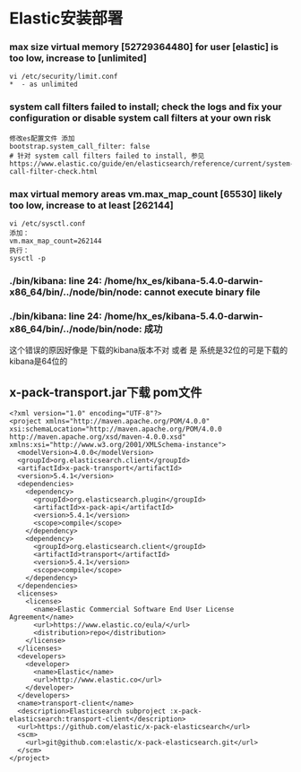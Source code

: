 Elastic安装部署
====

### max size virtual memory [52729364480] for user [elastic] is too low, increase to [unlimited]
```
vi /etc/security/limit.conf
*  - as unlimited
```

### system call filters failed to install; check the logs and fix your configuration or disable system call filters at your own risk

```
修改es配置文件 添加
bootstrap.system_call_filter: false   
# 针对 system call filters failed to install, 参见 https://www.elastic.co/guide/en/elasticsearch/reference/current/system-call-filter-check.html
```

### max virtual memory areas vm.max_map_count [65530] likely too low, increase to at least [262144]
```
vi /etc/sysctl.conf 
添加：
vm.max_map_count=262144
执行：
sysctl -p
```


### ./bin/kibana: line 24: /home/hx_es/kibana-5.4.0-darwin-x86_64/bin/../node/bin/node: cannot execute binary file
### ./bin/kibana: line 24: /home/hx_es/kibana-5.4.0-darwin-x86_64/bin/../node/bin/node: 成功
这个错误的原因好像是 下载的kibana版本不对 或者 是 系统是32位的可是下载的kibana是64位的



x-pack-transport.jar下载  pom文件
------
```
<?xml version="1.0" encoding="UTF-8"?>
<project xmlns="http://maven.apache.org/POM/4.0.0" xsi:schemaLocation="http://maven.apache.org/POM/4.0.0 http://maven.apache.org/xsd/maven-4.0.0.xsd" xmlns:xsi="http://www.w3.org/2001/XMLSchema-instance">
  <modelVersion>4.0.0</modelVersion>
  <groupId>org.elasticsearch.client</groupId>
  <artifactId>x-pack-transport</artifactId>
  <version>5.4.1</version>
  <dependencies>
    <dependency>
      <groupId>org.elasticsearch.plugin</groupId>
      <artifactId>x-pack-api</artifactId>
      <version>5.4.1</version>
      <scope>compile</scope>
    </dependency>
    <dependency>
      <groupId>org.elasticsearch.client</groupId>
      <artifactId>transport</artifactId>
      <version>5.4.1</version>
      <scope>compile</scope>
    </dependency>
  </dependencies>
  <licenses>
    <license>
      <name>Elastic Commercial Software End User License Agreement</name>
      <url>https://www.elastic.co/eula/</url>
      <distribution>repo</distribution>
    </license>
  </licenses>
  <developers>
    <developer>
      <name>Elastic</name>
      <url>http://www.elastic.co</url>
    </developer>
  </developers>
  <name>transport-client</name>
  <description>Elasticsearch subproject :x-pack-elasticsearch:transport-client</description>
  <url>https://github.com/elastic/x-pack-elasticsearch</url>
  <scm>
    <url>git@github.com:elastic/x-pack-elasticsearch.git</url>
  </scm>
</project>

```
